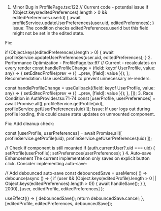 1. Minor Bug in ProfilePage.tsx:122
// Current code - potential issue
if (Object.keys(editedPreferences).length > 0 && editedPreferences.userId) {
  await profileService.updateUserPreferences(user.uid, editedPreferences);
}
Issue: The condition checks editedPreferences.userId but this field might not be set in the edited state.

Fix:

if (Object.keys(editedPreferences).length > 0) {
  await profileService.updateUserPreferences(user.uid, editedPreferences);
}
2. Performance Optimization - ProfilePage.tsx:97
// Current - recalculates on every render
const handleProfileChange = (field: keyof UserProfile, value: any) => {
  setEditedProfile(prev => ({ ...prev, [field]: value }));
};
Recommendation: Use useCallback to prevent unnecessary re-renders:

const handleProfileChange = useCallback((field: keyof UserProfile, value: any) => {
  setEditedProfile(prev => ({ ...prev, [field]: value }));
}, []);
3. Race Condition in AuthProvider.tsx:71-74
const [userProfile, userPreferences] = await Promise.all([
  profileService.getProfile(uid),
  profileService.getUserPreferences(uid)
]);
Issue: If user logs out during profile loading, this could cause state updates on unmounted component.

Fix: Add cleanup check:

const [userProfile, userPreferences] = await Promise.all([
  profileService.getProfile(uid),
  profileService.getUserPreferences(uid)
]);

// Check if component is still mounted
if (auth.currentUser?.uid === uid) {
  setProfile(userProfile);
  setPreferences(userPreferences);
}
4. Auto-save Enhancement
The current implementation only saves on explicit button click. Consider implementing auto-save:

// Add debounced auto-save
const debouncedSave = useMemo(
  () => debounce(async () => {
    if (user && (Object.keys(editedProfile).length > 0 || Object.keys(editedPreferences).length > 0)) {
      await handleSave();
    }
  }, 2000),
  [user, editedProfile, editedPreferences]
);

useEffect(() => {
  debouncedSave();
  return debouncedSave.cancel;
}, [editedProfile, editedPreferences, debouncedSave]);